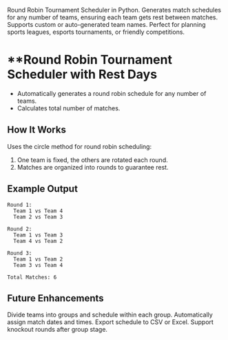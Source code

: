 Round Robin Tournament Scheduler in Python. Generates match schedules for any number of teams, ensuring each team gets rest between matches. Supports custom or auto-generated team names. Perfect for planning sports leagues, esports tournaments, or friendly competitions.

# **Round Robin Tournament Scheduler with Rest Days
* Automatically generates a round robin schedule for any number of teams.
* Calculates total number of matches.

## **How It Works**

Uses the circle method for round robin scheduling:

1. One team is fixed, the others are rotated each round.
2. Matches are organized into rounds to guarantee rest.

## **Example Output**
```
Round 1:
  Team 1 vs Team 4
  Team 2 vs Team 3

Round 2:
  Team 1 vs Team 3
  Team 4 vs Team 2

Round 3:
  Team 1 vs Team 2
  Team 3 vs Team 4

Total Matches: 6
```

## Future Enhancements

Divide teams into groups and schedule within each group.
Automatically assign match dates and times.
Export schedule to CSV or Excel.
Support knockout rounds after group stage.
